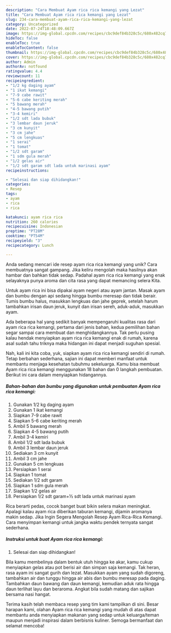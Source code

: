 ```yaml
---
description: "Cara Membuat Ayam rica rica kemangi yang Lezat"
title: "Cara Membuat Ayam rica rica kemangi yang Lezat"
slug: 234-cara-membuat-ayam-rica-rica-kemangi-yang-lezat
category: Uncategorized
date: 2022-07-24T18:48:09.667Z
image: https://img-global.cpcdn.com/recipes/cbc9def84b328c5c/680x482cq70/ayam-rica-rica-kemangi-foto-resep-utama.jpg
hideToc: false
enableToc: true
enableTocContent: false
thumbnail: https://img-global.cpcdn.com/recipes/cbc9def84b328c5c/680x482cq70/ayam-rica-rica-kemangi-foto-resep-utama.jpg
cover: https://img-global.cpcdn.com/recipes/cbc9def84b328c5c/680x482cq70/ayam-rica-rica-kemangi-foto-resep-utama.jpg
author: Admin
authorAv: notfound
ratingvalue: 4.4
reviewcount: 11
recipeingredient:
- "1/2 kg daging ayam"
- "1 ikat kemangi"
- "7-9 cabe rawit"
- "5-6 cabe keriting merah"
- "5 bawang merah"
- "4-5 bawang putih"
- "3-4 kemiri"
- "1/2 sdt lada bubuk"
- "3 lembar daun jeruk"
- "3 cm kunyit"
- "3 cm jahe"
- "5 cm lengkuas"
- "1 serai"
- "1 tomat"
- "1/2 sdt garam"
- "1 sdm gula merah"
- "1/2 gelas air"
- "1/2 sdt garam sdt lada untuk marinasi ayam"
recipeinstructions:

- "Selesai dan siap dihidangkan!"
categories:
- Resep
tags:
- ayam
- rica
- rica

katakunci: ayam rica rica 
nutrition: 260 calories
recipecuisine: Indonesian
preptime: "PT28M"
cooktime: "PT54M"
recipeyield: "3"
recipecategory: Lunch

---
```





Anda sedang mencari ide resep ayam rica rica kemangi yang unik? Cara membuatnya sangat gampang. Jika keliru mengolah maka hasilnya akan hambar dan bahkan tidak sedap. Padahal ayam rica rica kemangi yang enak selayaknya punya aroma dan cita rasa yang dapat memancing selera Kita.





Untuk ayam rica ini bisa dipakai ayam negeri atau ayam jantan. Masak ayam dan bumbu dengan api sedang hingga bumbu meresap dan tidak berair. Tumis bumbu halus, masukkan lengkuas dan jahe geprek, setelah harum tambahkan irisan daun jeruk, kunyit dan irisan sereh, aduk-aduk, masukkan ayam.

Ada beberapa hal yang sedikit banyak mempengaruhi kualitas rasa dari ayam rica rica kemangi, pertama dari jenis bahan, kedua pemilihan bahan segar sampai cara membuat dan menghidangkannya. Tak perlu pusing kalau hendak menyiapkan ayam rica rica kemangi enak di rumah, karena asal sudah tahu triknya maka hidangan ini dapat menjadi suguhan spesial.






Nah, kali ini kita coba, yuk, siapkan ayam rica rica kemangi sendiri di rumah. Tetap berbahan sederhana, sajian ini dapat memberi manfaat untuk membantu menjaga kesehatan tubuhmu sekeluarga. Kamu bisa membuat Ayam rica rica kemangi menggunakan 18 bahan dan 0 langkah pembuatan. Berikut ini cara dalam menyiapkan hidangannya.

<!--inarticleads1-->

##### Bahan-bahan dan bumbu yang digunakan untuk pembuatan Ayam rica rica kemangi:

1. Gunakan 1/2 kg daging ayam
1. Gunakan 1 ikat kemangi
1. Siapkan 7-9 cabe rawit
1. Siapkan 5-6 cabe keriting merah
1. Ambil 5 bawang merah
1. Siapkan 4-5 bawang putih
1. Ambil 3-4 kemiri
1. Ambil 1/2 sdt lada bubuk
1. Ambil 3 lembar daun jeruk
1. Sediakan 3 cm kunyit
1. Ambil 3 cm jahe
1. Gunakan 5 cm lengkuas
1. Persiapkan 1 serai
1. Siapkan 1 tomat
1. Sediakan 1/2 sdt garam
1. Siapkan 1 sdm gula merah
1. Siapkan 1/2 gelas air
1. Persiapkan 1/2 sdt garam+½ sdt lada untuk marinasi ayam


Rica berarti pedas, cocok banget buat bikin selera makan meningkat. Apalagi kalau ayam rica diberikan taburan kemangi, dijamin aromanya makin sedap. Jika Ingin Segera Mengolah Resep Ayam Rica-Rica Kemangi. Cara menyimpan kemangi untuk jangka waktu pendek ternyata sangat sederhana. 

<!--inarticleads2-->

##### Instruksi untuk buat Ayam rica rica kemangi:


1. Selesai dan siap dihidangkan!

Bila kamu membelinya dalam bentuk utuh hingga ke akar, kamu cukup menyiapkan gelas atau pot berisi air dan simpan saja kemangi. Tak heran, rasa ayam ini sangat gurih dan lezat. Masukkan ayam yang sudah digoreng, tambahkan air dan tunggu hingga air abis dan bumbu meresap pada daging. Tambahkan daun bawang dan daun kemangi, kemudian aduk rata hingga daun terlihat layu dan beraroma. Angkat bila sudah matang dan sajikan bersama nasi hangat. 

Terima kasih telah membaca resep yang tim kami tampilkan di sini. Besar harapan kami, olahan Ayam rica rica kemangi yang mudah di atas dapat membantu anda menyiapkan makanan yang sedap untuk keluarga/teman maupun menjadi inspirasi dalam berbisnis kuliner. Semoga bermanfaat dan selamat mencoba!
